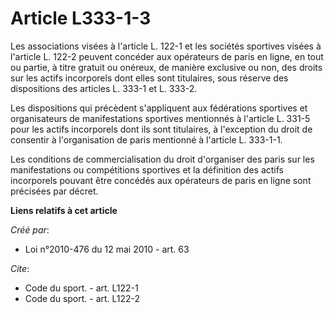 # Article L333-1-3

Les associations visées à l'article L. 122-1 et les sociétés sportives visées à l'article L. 122-2 peuvent concéder aux
opérateurs de paris en ligne, en tout ou partie, à titre gratuit ou onéreux, de manière exclusive ou non, des droits sur les
actifs incorporels dont elles sont titulaires, sous réserve des dispositions des articles L. 333-1 et L. 333-2. 

Les dispositions qui précèdent s'appliquent aux fédérations sportives et organisateurs de manifestations sportives mentionnés
à l'article L. 331-5 pour les actifs incorporels dont ils sont titulaires, à l'exception du droit de consentir à
l'organisation de paris mentionné à l'article L. 333-1-1. 

Les conditions de commercialisation du droit d'organiser des paris sur les manifestations ou compétitions sportives et la
définition des actifs incorporels pouvant être concédés aux opérateurs de paris en ligne sont précisées par décret.

**Liens relatifs à cet article**

_Créé par_:

  - Loi n°2010-476 du 12 mai 2010 - art. 63

_Cite_:

  - Code du sport. - art. L122-1
  - Code du sport. - art. L122-2
